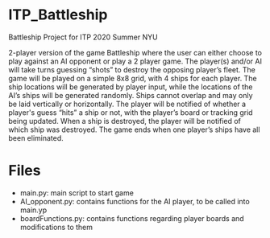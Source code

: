 # ITP_Battleship
Battleship Project for ITP 2020 Summer NYU

2-player version of the game Battleship where the user can either choose to play against an AI opponent or play a 2 player game. The player(s) and/or AI will take turns guessing “shots” to destroy the opposing player’s fleet. The game will be played on a simple 8x8 grid, with 4 ships for each player. The ship locations will be generated by player input, while the locations of the AI’s ships will be generated randomly. Ships cannot overlap and may only be laid vertically or horizontally. The player will be notified of whether a player's guess “hits” a ship or not, with the player’s board or tracking grid being updated. When a ship is destroyed, the player will be notified of which ship was destroyed. The game ends when one player’s ships have all been eliminated.

# Files  
+ main.py: main script to start game
+ AI_opponent.py: contains functions for the AI player, to be called into main.yp  
+ boardFunctions.py: contains functions regarding player boards and modifications to them 
